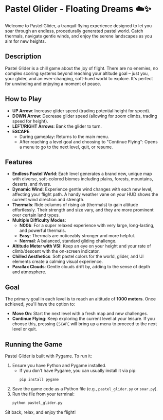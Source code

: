 # Pastel Glider - Floating Dreams ☁️✨

Welcome to Pastel Glider, a tranquil flying experience designed to let you soar through an endless, procedurally generated pastel world. Catch thermals, navigate gentle winds, and enjoy the serene landscapes as you aim for new heights.

## Description

Pastel Glider is a chill game about the joy of flight. There are no enemies, no complex scoring systems beyond reaching your altitude goal – just you, your glider, and an ever-changing, soft-hued world to explore. It's perfect for unwinding and enjoying a moment of peace.

## How to Play

* **UP Arrow**: Increase glider speed (trading potential height for speed).
* **DOWN Arrow**: Decrease glider speed (allowing for zoom climbs, trading speed for height).
* **LEFT/RIGHT Arrows**: Bank the glider to turn.
* **ESCAPE**: 
    * During gameplay: Returns to the main menu.
    * After reaching a level goal and choosing to "Continue Flying": Opens a menu to go to the next level, quit, or resume.

## Features

* **Endless Pastel World**: Each level generates a brand new, unique map with diverse, soft-colored biomes including plains, forests, mountains, deserts, and rivers.
* **Dynamic Wind**: Experience gentle wind changes with each new level, affecting your flight path. A handy weather vane on your HUD shows the current wind direction and strength.
* **Thermals**: Ride columns of rising air (thermals) to gain altitude effortlessly. Their strength and size vary, and they are more prominent over certain land types.
* **Multiple Difficulty Modes**:
    * **N00b**: For a super relaxed experience with very large, long-lasting, and powerful thermals.
    * **Easy**: Thermals are noticeably stronger and more helpful.
    * **Normal**: A balanced, standard gliding challenge.
* **Altitude Meter with VSI**: Keep an eye on your height and your rate of climb/descent with the on-screen indicator.
* **Chilled Aesthetics**: Soft pastel colors for the world, glider, and UI elements create a calming visual experience.
* **Parallax Clouds**: Gentle clouds drift by, adding to the sense of depth and atmosphere.

## Goal

The primary goal in each level is to reach an altitude of **1000 meters**. Once achieved, you'll have the option to:
* **Move On**: Start the next level with a fresh map and new challenges.
* **Continue Flying**: Keep exploring the current level at your leisure. If you choose this, pressing `ESCAPE` will bring up a menu to proceed to the next level or quit.

## Running the Game

Pastel Glider is built with Pygame. To run it:

1.  Ensure you have Python and Pygame installed.
    * If you don't have Pygame, you can usually install it via pip:
        ```bash
        pip install pygame
        ```
2.  Save the game code as a Python file (e.g., `pastel_glider.py` or `soar.py`).
3.  Run the file from your terminal:
    ```bash
    python pastel_glider.py
    ```

Sit back, relax, and enjoy the flight!
